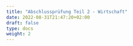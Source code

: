 ```yaml
---
title: "Abschlussprüfung Teil 2 - Wirtschaft"
date: 2022-08-31T21:47:20+02:00
draft: false
type: docs
weight: 2
---
```


